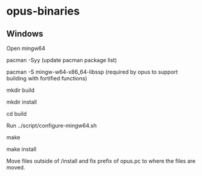 # opus-binaries

## Windows

Open mingw64

pacman -Syy (update pacman package list)

pacman -S mingw-w64-x86_64-libssp (required by opus to support building with fortified functions)

mkdir build

mkdir install

cd build

Run ../script/configure-mingw64.sh

make

make install

Move files outside of /install and fix prefix of opus.pc to where the files are moved.